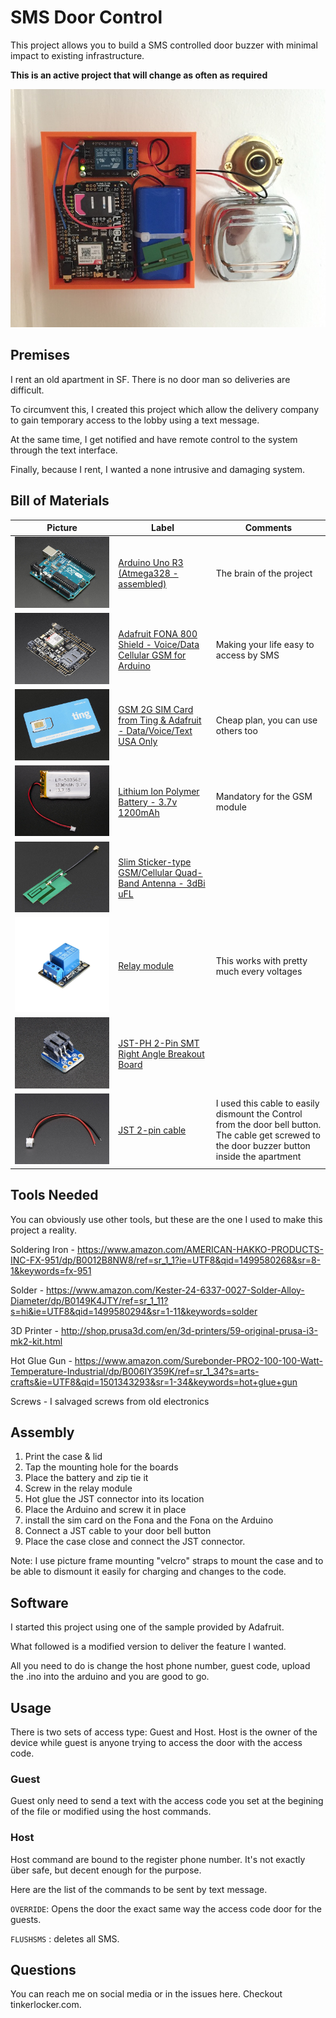 # SMS Door Control
This project allows you to build a SMS controlled door buzzer with minimal impact to existing infrastructure.

**This is an active project that will change as often as required**

![img](./images/smsControlledDoor_medium.jpeg)

## Premises
I rent an old apartment in SF. There is no door man so deliveries are difficult.

To circumvent this, I created this project which allow the delivery company to gain temporary access to the lobby using a text message.

At the same time, I get notified and have remote control to the system through the text interface.

Finally, because I rent, I wanted a none intrusive and damaging system.


## Bill of Materials

|Picture|Label|Comments|
|---|----|----|
| ![img](./images/50-06.jpg) | [Arduino Uno R3 (Atmega328 - assembled)](https://www.adafruit.com/product/50) | The brain of the project|
| ![img](./images/2468-06.jpg) | [Adafruit FONA 800 Shield - Voice/Data Cellular GSM for Arduino](https://www.adafruit.com/product/2468) | Making your life easy to access by SMS|
| ![img](./images/2505-02.jpg) | [GSM 2G SIM Card from Ting & Adafruit - Data/Voice/Text USA Only](https://www.adafruit.com/product/2505) | Cheap plan, you can use others too |
| ![img](./images/258-00.jpg) | [Lithium Ion Polymer Battery - 3.7v 1200mAh](https://www.adafruit.com/product/258) | Mandatory for the GSM module |
| ![img](./images/1991-02.jpg) | [Slim Sticker-type GSM/Cellular Quad-Band Antenna - 3dBi uFL](https://www.adafruit.com/product/1991) | |
| ![img](./images/51skTYXNy5L._SL1000_.jpg) | [Relay module](https://www.amazon.com/Tolako-Arduino-Indicator-Channel-Official/dp/B00VRUAHLE/ref=pd_sim_107_33?_encoding=UTF8&pd_rd_i=B00VRUAHLE&pd_rd_r=VF8SZMM6R1D1YN7Z43DF&pd_rd_w=X3afK&pd_rd_wg=gjJNH&psc=1&refRID=VF8SZMM6R1D1YN7Z43DF) | This works with pretty much every voltages |
| ![img](./images/1862-04.jpg) | [JST-PH 2-Pin SMT Right Angle Breakout Board](https://www.adafruit.com/product/1862) | |
| ![img](./images/261-01.jpg) | [JST 2-pin cable](https://www.adafruit.com/product/261) | I used this cable to easily dismount the Control from the door bell button. The cable get screwed to the door buzzer button inside the apartment |

## Tools Needed
You can obviously use other tools, but these are the one I used to make this project a reality.

Soldering Iron - https://www.amazon.com/AMERICAN-HAKKO-PRODUCTS-INC-FX-951/dp/B0012B8NW8/ref=sr_1_1?ie=UTF8&qid=1499580268&sr=8-1&keywords=fx-951

Solder - https://www.amazon.com/Kester-24-6337-0027-Solder-Alloy-Diameter/dp/B0149K4JTY/ref=sr_1_11?s=hi&ie=UTF8&qid=1499580294&sr=1-11&keywords=solder

3D Printer - http://shop.prusa3d.com/en/3d-printers/59-original-prusa-i3-mk2-kit.html

Hot Glue Gun - https://www.amazon.com/Surebonder-PRO2-100-100-Watt-Temperature-Industrial/dp/B006IY359K/ref=sr_1_34?s=arts-crafts&ie=UTF8&qid=1501343293&sr=1-34&keywords=hot+glue+gun

Screws - I salvaged screws from old electronics



## Assembly
1. Print the case & lid
2. Tap the mounting hole for the boards
3. Place the battery and zip tie it
4. Screw in the relay module
5. Hot glue the JST connector into its location
6. Place the Arduino and screw it in place
7. install the sim card on the Fona and the Fona on the Arduino
7. Connect a JST cable to your door bell button
8. Place the case close and connect the JST connector.

Note: I use picture frame mounting "velcro" straps to mount the case and to be able to dismount it easily for charging and changes to the code.

## Software

I started this project using one of the sample provided by Adafruit.

What followed is a modified version to deliver the feature I wanted.

All you need to do is change the host phone number, guest code, upload the .ino into the arduino and you are good to go.

## Usage
There is two sets of access type: Guest and Host. Host is the owner of the device while guest is anyone trying to access the door with the access code.

### Guest
Guest only need to send a text with the access code you set at the begining of the file or modified using the host commands.

### Host
Host command are bound to the register phone number. It's not exactly über safe, but decent enough for the purpose.

Here are the list of the commands to be sent by text message.

`OVERRIDE`: Opens the door the exact same way the access code door for the guests.

`FLUSHSMS` : deletes all SMS.

## Questions
You can reach me on social media or in the issues here.
Checkout tinkerlocker.com.
